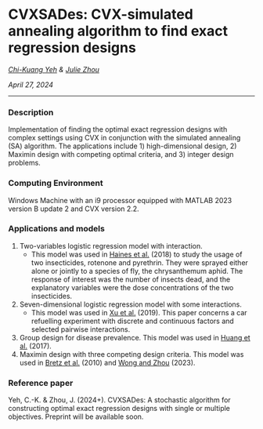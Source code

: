 # CVXSADes: CVX-simulated annealing algorithm to find exact regression designs

*[Chi-Kuang Yeh](https://chikuang.github.io/) & [Julie Zhou](https://www.uvic.ca/science/math-statistics/people/home/faculty/zhou_julie.php)*

*April 27, 2024*

---

### Description

Implementation of finding the optimal exact regression designs with complex settings using CVX in conjunction with the simulated annealing (SA) algorithm. The applications include 1) high-dimensional design, 2) Maximin design with competing optimal criteria, and 3) integer design problems.

### Computing Environment

Windows Machine with an i9 processor equipped with MATLAB 2023 version B update 2 and CVX version 2.2.

### Applications and models

1. Two-variables logistic regression model with interaction.
    - This model was used in [Haines et al.](https://linkinghub.elsevier.com/retrieve/pii/S0378375817301441) (2018) to study the usage of two insecticides, rotenone and pyrethrin. They were sprayed either alone or jointly to a species of fly, the chrysanthemum aphid. The response of interest was the number of insects dead, and the explanatory variables were the dose concentrations of the two insecticides.
2. Seven-dimensional logistic regression model with some interactions. 
   - This model was used in [Xu et al.](https://ieeexplore.ieee.org/document/8598838/) (2019). This paper concerns a car refuelling experiment with discrete and continuous factors and selected pairwise interactions.
3. Group design for disease prevalence. This model was used in [Huang et al.](https://academic.oup.com/jrsssb/article/79/5/1547/7041031?login=false) (2017).
4. Maximin design with three competing design criteria. This model was used in [Bretz et al.](https://onlinelibrary.wiley.com/doi/10.1002/sim.3802) (2010) and [Wong and Zhou](https://www.tandfonline.com/doi/full/10.1080/10618600.2022.2104858) (2023).

### Reference paper
Yeh, C.-K. & Zhou, J. (2024+). CVXSADes: A stochastic algorithm for constructing optimal exact regression designs with single or multiple objectives. Preprint will be available soon.
